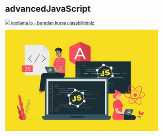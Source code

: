 # advancedJavaScript
<a href="https://www.kodlama.io/p/yazilim-gelistirici-yetistirme-kampi-javascript"> <img width=18 src="https://imgyukle.com/f/2021/10/19/kyYOJ0.png"> kodlama.io - buradan kursa ulaşabilirsiniz </a>
<p align="center"><img src="img/JavaScriptCourse.jpg"></p>

###
